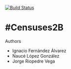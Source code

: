 [![Build Status](https://travis-ci.org/Arquisoft/censuses_2b.svg?branch=master)](https://travis-ci.org/Arquisoft/censuses_2b)

#Censuses2B
=========

Authors

* Ignacio Fernández Álvarez
* Naucé López González
* Jorge Riopedre Vega


